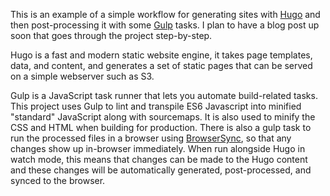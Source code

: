 This is an example of a simple workflow for generating sites with [Hugo](https://gohugo.io/) and then post-processing
it with some [Gulp](http://gulpjs.com/) tasks. I plan to have a blog post up soon that goes through the project step-by-step.

Hugo is a fast and modern static website engine, it takes page templates, data, and content, and generates a set of static pages
that can be served on a simple webserver such as S3.

Gulp is a JavaScript task runner that lets you automate build-related tasks. This project uses Gulp to lint and transpile
ES6 Javascript into minified "standard" JavaScript along with sourcemaps. It is also used to minify the CSS and HTML when
building for production. There is also a gulp task to run the processed files in a browser using
[BrowserSync](https://www.browsersync.io/), so that any changes show up in-browser immediately. When run alongside
Hugo in watch mode, this means that changes can be made to the Hugo content and these changes will be automatically generated,
post-processed, and synced to the browser.